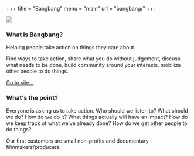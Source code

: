 +++
title = "Bangbang"
menu  = "main"
url = "bangbang/"
+++


<img src="/img/work/bangbang-large.png" class="work-logo"></img>

<h3>What is Bangbang?</h3>
<p>Helping people take action on things they care about.</p>

<p>Find ways to take action, share what you do without judgement, discuss what needs to be done, build community around your interests, mobilize other people to do things.</p>
<a target="_blank" href="https://bangbang.do/" class="link">Go to site...</a>

<h3>What's the point?</h3>
<p>Everyone is asking us to take action. Who should we listen to? What should we do? How do we do it?  What things actually will have an impact? How do we keep track of what we’ve already done? How do we get other people to do things?</p>
<p>Our first customers are small non-profits and documentary filmmakers/producers.</p>